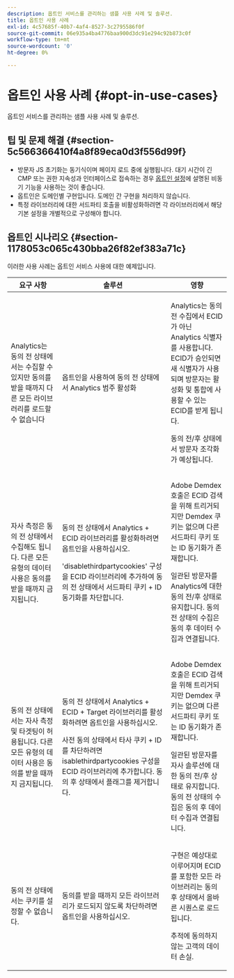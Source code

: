 ```yaml
---
description: 옵트인 서비스를 관리하는 샘플 사용 사례 및 솔루션.
title: 옵트인 사용 사례
exl-id: 4c57685f-40b7-4af4-8527-3c2795586f0f
source-git-commit: 06e935a4ba4776baa900d3dc91e294c92b873c0f
workflow-type: tm+mt
source-wordcount: '0'
ht-degree: 0%

---
```


# 옵트인 사용 사례 {#opt-in-use-cases}

옵트인 서비스를 관리하는 샘플 사용 사례 및 솔루션.

## 팁 및 문제 해결 {#section-5c566366410f4a8f89eca0d3f556d99f}

* 방문자 JS 초기화는 동기식이며 페이지 로드 중에 실행됩니다. 대기 시간이 긴 CMP 또는 권한 지속성과 인터페이스로 접속하는 경우 [옵트인 설정](../../implementation-guides/opt-in-service/getting-started.md#section-cf9ab638780141c9b62dc57cf00b7047)에 설명된 비동기 기능을 사용하는 것이 좋습니다.
* 옵트인은 도메인별 구현입니다. 도메인 간 구현을 처리하지 않습니다.
* 특정 라이브러리에 대한 서드파티 호출을 비활성화하려면 각 라이브러리에서 해당 기본 설정을 개별적으로 구성해야 합니다.

## 옵트인 시나리오 {#section-1178053c065c430bba26f82ef383a71c}

이러한 사용 사례는 옵트인 서비스 사용에 대한 예제입니다.

<table id="table_83C85343611344D8A8315157C1B4240F"> 
 <thead> 
  <tr> 
   <th colname="col1" class="entry"> 요구 사항 </th> 
   <th colname="col2" class="entry"> 솔루션 </th> 
   <th colname="col3" class="entry"> 영향 </th> 
  </tr>
 </thead>
 <tbody> 
  <tr> 
   <td colname="col1"> <p>Analytics는 동의 전 상태에서는 수집할 수 있지만 동의를 받을 때까지 다른 모든 라이브러리를 로드할 수 없습니다 </p> </td> 
   <td colname="col2"> <p>옵트인을 사용하여 동의 전 상태에서 Analytics 범주 활성화 </p> </td> 
   <td colname="col3"> <p>Analytics는 동의 전 수집에서 ECID가 아닌 Analytics 식별자를 사용합니다. ECID가 승인되면 새 식별자가 사용되며 방문자는 활성화 및 통합에 사용할 수 있는 ECID를 받게 됩니다. </p> <p>동의 전/후 상태에서 방문자 조각화가 예상됩니다. </p> </td> 
  </tr> 
  <tr> 
   <td colname="col1"> <p>자사 측정은 동의 전 상태에서 수집해도 됩니다. 다른 모든 유형의 데이터 사용은 동의를 받을 때까지 금지됩니다. </p> </td> 
   <td colname="col2"> <p>동의 전 상태에서 Analytics + ECID 라이브러리를 활성화하려면 옵트인을 사용하십시오. </p> <p>'disablethirdpartycookies' 구성을 ECID 라이브러리에 추가하여 동의 전 상태에서 서드파티 쿠키 + ID 동기화를 차단합니다. </p> </td> 
   <td colname="col3"> <p>Adobe Demdex 호출은 ECID 검색을 위해 트리거되지만 Demdex 쿠키는 없으며 다른 서드파티 쿠키 또는 ID 동기화가 존재합니다. </p> <p>일관된 방문자를 Analytics에 대한 동의 전/후 상태로 유지합니다. 동의 전 상태의 수집은 동의 후 데이터 수집과 연결됩니다. </p> </td> 
  </tr> 
  <tr> 
   <td colname="col1"> <p>동의 전 상태에서는 자사 측정 및 타겟팅이 허용됩니다. 다른 모든 유형의 데이터 사용은 동의를 받을 때까지 금지됩니다. </p> </td> 
   <td colname="col2"> <p>동의 전 상태에서 Analytics + ECID + Target 라이브러리를 활성화하려면 옵트인을 사용하십시오. </p> <p>사전 동의 상태에서 타사 쿠키 + ID를 차단하려면 <span class="codeph">isablethirdpartycookies</span> 구성을 ECID 라이브러리에 추가합니다. 동의 후 상태에서 플래그를 제거합니다. </p> </td> 
   <td colname="col3"> <p>Adobe Demdex 호출은 ECID 검색을 위해 트리거되지만 Demdex 쿠키는 없으며 다른 서드파티 쿠키 또는 ID 동기화가 존재합니다. </p> <p>일관된 방문자를 자사 솔루션에 대한 동의 전/후 상태로 유지합니다. 동의 전 상태의 수집은 동의 후 데이터 수집과 연결됩니다. </p> </td> 
  </tr> 
  <tr> 
   <td colname="col1"> <p>동의 전 상태에서는 쿠키를 설정할 수 없습니다. </p> </td> 
   <td colname="col2"> <p>동의를 받을 때까지 모든 라이브러리가 로드되지 않도록 차단하려면 옵트인을 사용하십시오. </p> </td> 
   <td colname="col3"> <p>구현은 예상대로 이루어지며 ECID를 포함한 모든 라이브러리는 동의 후 상태에서 올바른 시퀀스로 로드됩니다. </p> <p>추적에 동의하지 않는 고객의 데이터 손실. </p> </td> 
  </tr> 
 </tbody> 
</table>
